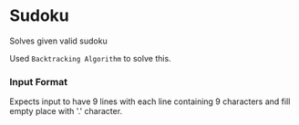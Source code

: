 # Sudoku

Solves given valid sudoku

Used ```Backtracking Algorithm``` to solve this.

### Input Format

Expects input to have 9 lines with each line containing 9 characters and fill empty place with '.' character.
